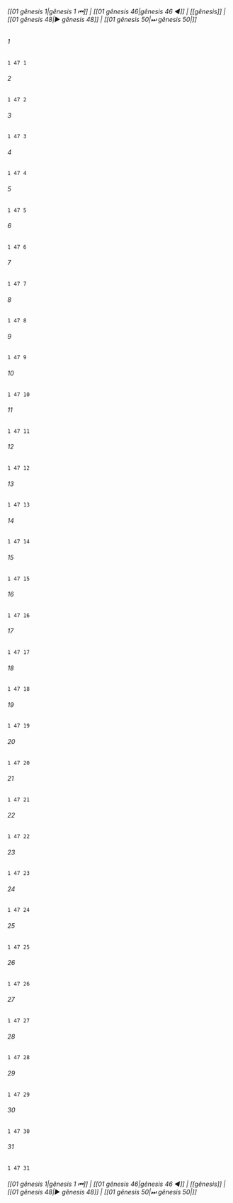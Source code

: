 
###### [[01 gênesis 1|gênesis 1 ⏮]] | [[01 gênesis 46|gênesis 46 ◀]] | [[gênesis]] | [[01 gênesis 48|▶ gênesis 48]] | [[01 gênesis 50|⏭ gênesis 50|]]

###### 1
``` verse
1 47 1 
```
###### 2
``` verse
1 47 2 
```
###### 3
``` verse
1 47 3 
```
###### 4
``` verse
1 47 4 
```
###### 5
``` verse
1 47 5 
```
###### 6
``` verse
1 47 6 
```
###### 7
``` verse
1 47 7 
```
###### 8
``` verse
1 47 8 
```
###### 9
``` verse
1 47 9 
```
###### 10
``` verse
1 47 10 
```
###### 11
``` verse
1 47 11 
```
###### 12
``` verse
1 47 12 
```
###### 13
``` verse
1 47 13 
```
###### 14
``` verse
1 47 14 
```
###### 15
``` verse
1 47 15 
```
###### 16
``` verse
1 47 16 
```
###### 17
``` verse
1 47 17 
```
###### 18
``` verse
1 47 18 
```
###### 19
``` verse
1 47 19 
```
###### 20
``` verse
1 47 20 
```
###### 21
``` verse
1 47 21 
```
###### 22
``` verse
1 47 22 
```
###### 23
``` verse
1 47 23 
```
###### 24
``` verse
1 47 24 
```
###### 25
``` verse
1 47 25 
```
###### 26
``` verse
1 47 26 
```
###### 27
``` verse
1 47 27 
```
###### 28
``` verse
1 47 28 
```
###### 29
``` verse
1 47 29 
```
###### 30
``` verse
1 47 30 
```
###### 31
``` verse
1 47 31 
```

###### [[01 gênesis 1|gênesis 1 ⏮]] | [[01 gênesis 46|gênesis 46 ◀]] | [[gênesis]] | [[01 gênesis 48|▶ gênesis 48]] | [[01 gênesis 50|⏭ gênesis 50|]]

